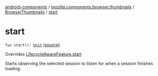 [android-components](../../index.md) / [mozilla.components.browser.thumbnails](../index.md) / [BrowserThumbnails](index.md) / [start](./start.md)

# start

`fun start(): `[`Unit`](https://kotlinlang.org/api/latest/jvm/stdlib/kotlin/-unit/index.html) [(source)](https://github.com/mozilla-mobile/android-components/blob/master/components/browser/thumbnails/src/main/java/mozilla/components/browser/thumbnails/BrowserThumbnails.kt#L43)

Overrides [LifecycleAwareFeature.start](../../mozilla.components.support.base.feature/-lifecycle-aware-feature/start.md)

Starts observing the selected session to listen for when a session finishes loading.


